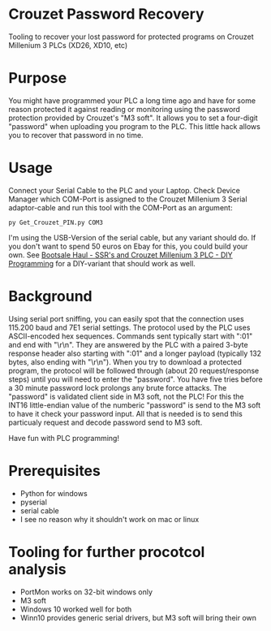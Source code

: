 # Crouzet Password Recovery
Tooling to recover your lost password for protected programs on Crouzet Millenium 3 PLCs (XD26, XD10, etc)

# Purpose
You might have programmed your PLC a long time ago and have for some reason protected it against reading or monitoring using the password protection provided by Crouzet's "M3 soft". It allows you to set a four-digit "password" when uploading you program to the PLC. This little hack allows you to recover that password in no time.

# Usage
Connect your Serial Cable to the PLC and your Laptop. Check Device Manager which COM-Port is assigned to the Crouzet Millenium 3 Serial adaptor-cable and run this tool with the COM-Port as an argument:

```
py Get_Crouzet_PIN.py COM3
```

I'm using the USB-Version of the serial cable, but any variant should do. If you don't want to spend 50 euros on Ebay for this, you could build your own. See [Bootsale Haul - SSR's and Crouzet Millenium 3 PLC - DIY Programming](https://youtu.be/k1yhU4jOdg8?t=680) for a DIY-variant that should work as well.

# Background
Using serial port sniffing, you can easily spot that the connection uses 115.200 baud and 7E1 serial settings. The protocol used by the PLC uses ASCII-encoded hex sequences. Commands sent typically start with ":01" and end with "\r\n". They are answered by the PLC with a paired 3-byte response header also starting with ":01" and a longer payload (typically 132 bytes, also ending with "\r\n"). 
When you try to download a protected program, the protocol will be followed through (about 20 request/response steps) until you will need to enter the "password".
You have five tries before a 30 minute password lock prolongs any brute force attacks.
The "password" is validated client side in M3 soft, not the PLC! For this the INT16 little-endian value of the numberic "password" is send to the M3 soft to have it check your password input.
All that is needed is to send this particualy request and decode password send to M3 soft.

Have fun with PLC programming!

# Prerequisites
- Python for windows
- pyserial 
- serial cable
- I see no reason why it shouldn't work on mac or linux

# Tooling for further procotcol analysis
- PortMon works on 32-bit windows only
- M3 soft
- Windows 10 worked well for both
- Winn10 provides generic serial drivers, but M3 soft will bring their own
